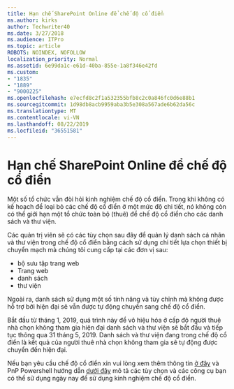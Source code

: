 ```yaml
---
title: Hạn chế SharePoint Online để chế độ cổ điển
ms.author: kirks
author: Techwriter40
ms.date: 3/27/2018
ms.audience: ITPro
ms.topic: article
ROBOTS: NOINDEX, NOFOLLOW
localization_priority: Normal
ms.assetid: 6e99da1c-e61d-40ba-855e-1a8f346e42fd
ms.custom:
- "1835"
- "1889"
- "9000225"
ms.openlocfilehash: e7ecfd8c2f1a532355bfb8c2c0a846fc0d6e88b1
ms.sourcegitcommit: 1d98db8acb9959aba3b5e308a567ade6b62da56c
ms.translationtype: MT
ms.contentlocale: vi-VN
ms.lasthandoff: 08/22/2019
ms.locfileid: "36551581"
---
```

# <a name="restrict-sharepoint-online-to-classic-mode"></a>Hạn chế SharePoint Online để chế độ cổ điển

Một số tổ chức vẫn đòi hỏi kinh nghiệm chế độ cổ điển. Trong khi không có kế hoạch để loại bỏ các chế độ cổ điển ở một mức độ chi tiết, nó không còn có thể giới hạn một tổ chức toàn bộ (thuê) để chế độ cổ điển cho các danh sách và thư viện.

Các quản trị viên sẽ có các tùy chọn sau đây để quản lý danh sách cá nhân và thư viện trong chế độ cổ điển bằng cách sử dụng chi tiết lựa chọn thiết bị chuyển mạch mà chúng tôi cung cấp tại các đơn vị sau:

- bộ sưu tập trang web
- Trang web
- danh sách
- thư viện

Ngoài ra, danh sách sử dụng một số tính năng và tùy chỉnh mà không được hỗ trợ bởi hiện đại sẽ vẫn được tự động chuyển sang chế độ cổ điển.

Bắt đầu từ tháng 1, 2019, quá trình này để vô hiệu hóa ở cấp độ người thuê nhà chọn không tham gia hiện đại danh sách và thư viện sẽ bắt đầu và tiếp tục thông qua 31 tháng 5, 2019.  Danh sách và thư viện đang trong chế độ cổ điển là kết quả của người thuê nhà chọn không tham gia sẽ tự động được chuyển đến hiện đại.

Nếu bạn yêu cầu chế độ cổ điển xin vui lòng xem thêm thông tin [ở đây](https://techcommunity.microsoft.com/t5/Microsoft-SharePoint-Blog/Delivering-SharePoint-modern-experiences/ba-p/315023) và PnP Powershell hướng dẫn [dưới đây](https://docs.microsoft.com/sharepoint/dev/transform/modernize-userinterface-lists-and-libraries-optout) mô tả các tùy chọn và các công cụ bạn có thể sử dụng ngày nay để sử dụng kinh nghiệm chế độ cổ điển.
